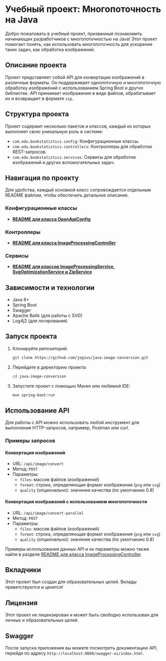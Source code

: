# Учебный проект: Многопоточность на Java

Добро пожаловать в учебный проект, призванный познакомить начинающих разработчиков с многопоточностью на Java! Этот проект помогает понять, как использовать многопоточность для ускорения таких задач, как обработка изображений.

## Описание проекта

Проект представляет собой API для конвертации изображений в различные форматы. Он поддерживает однопоточную и многопоточную обработку изображений с использованием Spring Boot и других библиотек. API принимает изображения в виде файлов, обрабатывает их и возвращает в формате `zip`.

## Структура проекта

Проект содержит несколько пакетов и классов, каждый из которых выполняет свою уникальную роль в системе:

- `com.edu.bookstatistics.config`: Конфигурационные классы.
- `com.edu.bookstatistics.controllers`: Контроллеры для обработки REST-запросов.
- `com.edu.bookstatistics.services`: Сервисы для обработки изображений и других вспомогательных задач.

## Навигация по проекту

Для удобства, каждый основной класс сопровождается отдельным README файлом, чтобы обеспечить детальное описание.

### Конфигурационные классы

- **[README для класса OpenApiConfig](src/main/java/com/edu/bookstatistics/config/README.MD)**

### Контроллеры

- **[README для класса ImageProcessingController](src/main/java/com/edu/bookstatistics/controllers/README.MD)**

### Сервисы

- **[README для классов ImageProcessingService, SvgOptimizationService и ZipService](src/main/java/com/edu/bookstatistics/services/README.MD)**

## Зависимости и технологии

- Java 8+
- Spring Boot
- Swagger
- Apache Batik (для работы с SVG)
- Log4j2 (для логирования)

## Запуск проекта

1. Клонируйте репозиторий:
   ```sh
   git clone https://github.com/jegius/java-image-conversion.git
   ```
2. Перейдите в директорию проекта:
   ```sh
   cd java-image-conversion
   ```
3. Запустите проект с помощью Maven или любимой IDE:
   ```sh
   mvn spring-boot:run
   ```

## Использование API

Для работы с API можно использовать любой инструмент для выполнения HTTP-запросов, например, Postman или curl.

### Примеры запросов

#### Конвертация изображений

- URL: `/api/image/convert`
- Метод: `POST`
- Параметры:
    - `files`: массив файлов (изображений)
    - `format`: строка, определяющая формат изображения (`png` или `svg`)
    - `quality` (опционально): значение качества (по умолчанию 0.8)

#### Конвертация изображений с использованием многопоточности

- URL: `/api/image/convert-parallel`
- Метод: `POST`
- Параметры:
    - `files`: массив файлов (изображений)
    - `format`: строка, определяющая формат изображения (`png` или `svg`)
    - `quality` (опционально): значение качества (по умолчанию 0.8)

Примеры использования данных API и их параметры можно также найти в разделе [README для класса ImageProcessingController](src/main/java/com/edu/bookstatistics/controllers/README.MD).

## Вкладчики

Этот проект был создан для образовательных целей. Вклады приветствуются и ценятся!

## Лицензия

Этот проект не лицензирован и может быть свободно использован для личных и образовательных целей.

## Swagger

После запуска приложения вы можете посмотреть документацию API, перейдя по адресу `http://localhost:8080/swagger-ui/index.html`.